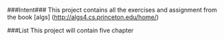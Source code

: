 
###Intent###
This project contains all the exercises and assignment from the book  [algs] (http://algs4.cs.princeton.edu/home/)

###List
This project will contain five chapter


